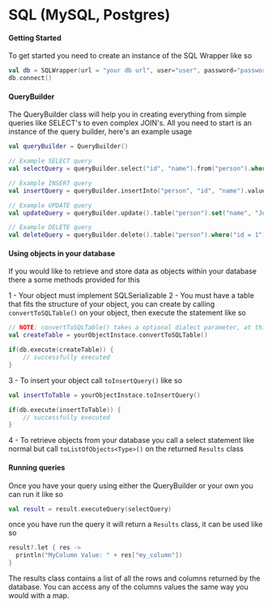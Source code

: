 # SQL (MySQL, Postgres)

#### Getting Started
To get started you need to create an instance of the SQL Wrapper like so
```kotlin
val db = SQLWrapper(url = "your db url", user="user", password="password")
db.connect()
```

#### QueryBuilder
The QueryBuilder class will help you in creating everything from simple queries like SELECT's to even complex JOIN's.
All you need to start is an instance of the query builder, here's an example usage
```kotlin
val queryBuilder = QueryBuilder()

// Example SELECT query
val selectQuery = queryBuilder.select("id", "name").from("person").where("age" gt 18).build()

// Example INSERT query
val insertQuery = queryBuilder.insertInto("person", "id", "name").values(1, "John").build()

// Example UPDATE query
val updateQuery = queryBuilder.update().table("person").set("name", "John Doe").where("id" eq 1).build()

// Example DELETE query
val deleteQuery = queryBuilder.delete().table("person").where("id = 1").build()
```
#### Using objects in your database
If you would like to retrieve and store data as objects within your database there a some methods provided for this


1 - Your object must implement SQLSerializable
2 - You must have a table that fits the structure of your object, you can create by calling `convertToSQLTable()` on your object, then execute the statement like so
```kotlin
// NOTE: convertToSQLTable() takes a optional dialect parameter, at this time the only additional dialect is postgres
val createTable = yourObjectInstace.convertToSQLTable()

if(db.execute(createTable)) {
    // successfully executed
}
```
3 - To insert your object call `toInsertQuery()` like so
```kotlin
val insertToTable = yourObjectInstace.toInsertQuery()

if(db.execute(insertToTable)) {
    // successfully executed
}
```

4 - To retrieve objects from your database you call a select statement like normal but call `toListOfObjects<Type>()` on the returned `Results` class

#### Running queries
Once you have your query using either the QueryBuilder or your own you can run it like so
```kotlin
val result = result.executeQuery(selectQuery)
```
once you have run the query it will return a `Results` class, it can be used like so
```kotlin
result?.let { res ->
  println("MyColumn Value: " + res["my_column"])
}
```
The results class contains a list of all the rows and columns returned by the database.
You can access any of the columns values the same way you would with a map.